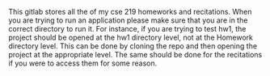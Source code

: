 This gitlab stores all the of my cse 219 homeworks and recitations. When you are trying to run an
application please make sure that you are in the correct directory to run it. For instance, if you
are trying to test hw1, the project should be opened at the hw1 directory level, not at the Homework
directory level. This can be done by cloning the repo and then opening the project at the
appropriate level. The same should be done for the recitations if you were to access them for some reason.
